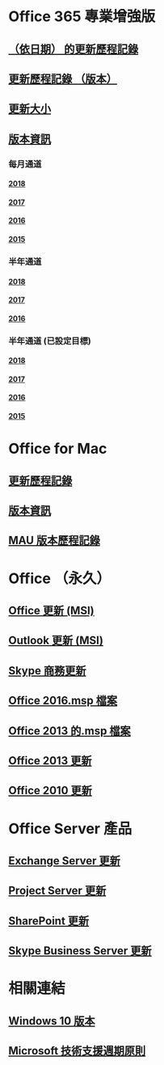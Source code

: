 # Office 365 專業增強版
## [（依日期） 的更新歷程記錄](update-history-office365-proplus-by-date.md)
## [更新歷程記錄 （版本）](update-history-office365-proplus-by-version.md)
## [更新大小](download-sizes-office365-proplus-updates.md)

## [版本資訊](release-notes-office365-proplus.md)

### 每月通道
#### [2018](monthly-channel-2018.md)
#### [2017](monthly-channel-2017.md)
#### [2016](monthly-channel-2016.md)
#### [2015](monthly-channel-2015.md)

### 半年通道
#### [2018](semi-annual-channel-2018.md)
#### [2017](semi-annual-channel-2017.md)
#### [2016](semi-annual-channel-2016.md)

### 半年通道 (已設定目標)
#### [2018](semi-annual-channel-targeted-2018.md)
#### [2017](semi-annual-channel-targeted-2017.md)
#### [2016](semi-annual-channel-targeted-2016.md)
#### [2015](semi-annual-channel-targeted-2015.md)

# Office for Mac
## [更新歷程記錄](update-history-office-for-mac.md)
## [版本資訊](release-notes-office-for-mac.md)
## [MAU 版本歷程記錄](release-history-microsoft-autoupdate.md)

# Office （永久）
## [Office 更新 (MSI)](office-updates-msi.md)
## [Outlook 更新 (MSI)](outlook-updates-msi.md)
## [Skype 商務更新](https://docs.microsoft.com/SkypeForBusiness/sfb-client-updates)
## [Office 2016.msp 檔案](msp-files-office-2016.md)
## [Office 2013 的.msp 檔案](msp-files-office-2013.md)
## [Office 2013 更新](update-history-office-2013.md)
## [Office 2010 更新](update-history-office-2010-click-to-run.md)

# Office Server 產品
## [Exchange Server 更新](https://technet.microsoft.com/library/hh135098(v=exchg.150).aspx)
## [Project Server 更新](project-server-updates.md)
## [SharePoint 更新](sharepoint-updates.md)
## [Skype Business Server 更新](https://docs.microsoft.com/SkypeForBusiness/sfb-server-updates)

# 相關連結
## [Windows 10 版本](https://www.microsoft.com/itpro/windows-10/release-information)
## [Microsoft 技術支援週期原則](https://support.microsoft.com/lifecycle)


